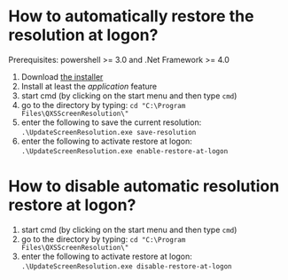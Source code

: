 # How to automatically restore the resolution at logon?

Prerequisites: powershell >= 3.0 and .Net Framework >= 4.0

 1. Download [the installer](https://github.com/qxsch/ScreenResolution/raw/master/Binary/ScreenResolutionSetup.msi)
 2. Install at least the *application* feature
 3. start cmd (by clicking on the start menu and then type ```cmd```)
 4. go to the directory by typing: ```cd "C:\Program Files\QXSScreenResolution\"```
 5. enter the following to save the current resolution: ```.\UpdateScreenResolution.exe save-resolution```
 6. enter the following to activate restore at logon:  ```.\UpdateScreenResolution.exe enable-restore-at-logon```
 
 

# How to disable automatic resolution restore at logon?
 1. start cmd (by clicking on the start menu and then type ```cmd```)
 2. go to the directory by typing: ```cd "C:\Program Files\QXSScreenResolution\"```
 3. enter the following to activate restore at logon:  ```.\UpdateScreenResolution.exe disable-restore-at-logon```

